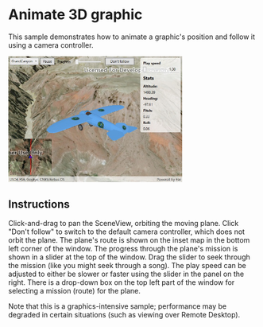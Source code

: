# Animate 3D graphic

This sample demonstrates how to animate a graphic's position and follow it using a camera controller.

<img src="Animate3DGraphic.jpg" width="350"/>

## Instructions

Click-and-drag to pan the SceneView, orbiting the moving plane. Click "Don't follow" to switch to the default camera controller, which does not orbit the plane.
The plane's route is shown on the inset map in the bottom left corner of the window. The progress through the plane's mission is shown in a slider at the top of the window. Drag the slider to seek through the mission (like you might seek through a song). The play speed can be adjusted to either be slower or faster using the slider in the panel on the right.
There is a drop-down box on the top left part of the window for selecting a mission (route) for the plane.

Note that this is a graphics-intensive sample; performance may be degraded in certain situations (such as viewing over Remote Desktop).
